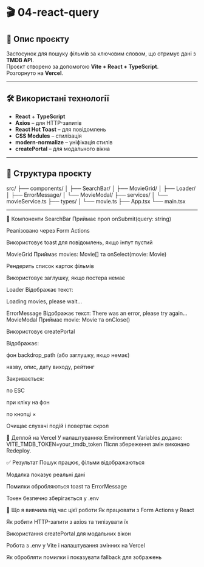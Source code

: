 

# 🎬 04-react-query


## 📌 Опис проєкту
Застосунок для пошуку фільмів за ключовим словом, що отримує дані з **TMDB API**.  
Проєкт створено за допомогою **Vite + React + TypeScript**.  
Розгорнуто на **Vercel**.

---

## 🛠 Використані технології
- **React** + **TypeScript**
- **Axios** – для HTTP-запитів
- **React Hot Toast** – для повідомлень
- **CSS Modules** – стилізація
- **modern-normalize** – уніфікація стилів
- **createPortal** – для модального вікна

---

## 📂 Структура проєкту
src/
├── components/
│ ├── SearchBar/
│ ├── MovieGrid/
│ ├── Loader/
│ ├── ErrorMessage/
│ └── MovieModal/
├── services/
│ └── movieService.ts
├── types/
│ └── movie.ts
├── App.tsx
└── main.tsx

---

🧩 Компоненти
SearchBar
Приймає проп onSubmit(query: string)

Реалізовано через Form Actions

Використовує toast для повідомлень, якщо інпут пустий

MovieGrid
Приймає movies: Movie[] та onSelect(movie: Movie)

Рендерить список карток фільмів

Використовує заглушку, якщо постера немає

Loader
Відображає текст:

Loading movies, please wait...

ErrorMessage
Відображає текст:
There was an error, please try again...
MovieModal
Приймає movie: Movie та onClose()

Використовує createPortal

Відображає:

фон backdrop_path (або заглушку, якщо немає)

назву, опис, дату виходу, рейтинг

Закривається:

по ESC

при кліку на фон

по кнопці ×

Очищає слухачі подій і повертає скрол

🚀 Деплой на Vercel
У налаштуваннях Environment Variables додано:
VITE_TMDB_TOKEN=your_tmdb_token
Після збереження змін виконано Redeploy.

✅ Результат
Пошук працює, фільми відображаються

Модалка показує реальні дані

Помилки обробляються toast та ErrorMessage

Токен безпечно зберігається у .env

🧠 Що я вивчила під час цієї роботи
Як працювати з Form Actions у React

Як робити HTTP-запити з axios та типізувати їх

Використання createPortal для модальних вікон

Робота з .env у Vite і налаштування змінних на Vercel

Як обробляти помилки і показувати fallback для зображень
